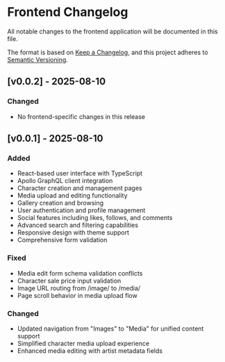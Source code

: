 # Frontend Changelog

All notable changes to the frontend application will be documented in this file.

The format is based on [Keep a Changelog](https://keepachangelog.com/en/1.0.0/),
and this project adheres to [Semantic Versioning](https://semver.org/spec/v2.0.0.html).

## [v0.0.2] - 2025-08-10

### Changed
- No frontend-specific changes in this release

## [v0.0.1] - 2025-08-10

### Added
- React-based user interface with TypeScript
- Apollo GraphQL client integration
- Character creation and management pages
- Media upload and editing functionality
- Gallery creation and browsing
- User authentication and profile management
- Social features including likes, follows, and comments
- Advanced search and filtering capabilities
- Responsive design with theme support
- Comprehensive form validation

### Fixed
- Media edit form schema validation conflicts
- Character sale price input validation
- Image URL routing from /image/ to /media/
- Page scroll behavior in media upload flow

### Changed
- Updated navigation from "Images" to "Media" for unified content support
- Simplified character media upload experience
- Enhanced media editing with artist metadata fields